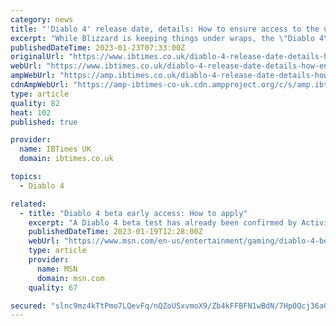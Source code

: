 ```yaml
---
category: news
title: "'Diablo 4' release date, details: How to ensure access to the upcoming open beta?"
excerpt: "While Blizzard is keeping things under wraps, the \"Diablo 4\" beta will likely arrive a couple of months before the \"Diablo 4\" release date arrives in June."
publishedDateTime: 2023-01-23T07:33:00Z
originalUrl: "https://www.ibtimes.co.uk/diablo-4-release-date-details-how-ensure-access-upcoming-open-beta-1711669"
webUrl: "https://www.ibtimes.co.uk/diablo-4-release-date-details-how-ensure-access-upcoming-open-beta-1711669"
ampWebUrl: "https://amp.ibtimes.co.uk/diablo-4-release-date-details-how-ensure-access-upcoming-open-beta-1711669"
cdnAmpWebUrl: "https://amp-ibtimes-co-uk.cdn.ampproject.org/c/s/amp.ibtimes.co.uk/diablo-4-release-date-details-how-ensure-access-upcoming-open-beta-1711669"
type: article
quality: 82
heat: 102
published: true

provider:
  name: IBTimes UK
  domain: ibtimes.co.uk

topics:
  - Diablo 4

related:
  - title: "Diablo 4 beta early access: How to apply"
    excerpt: "A Diablo 4 beta test has already been confirmed by Activision-Blizzard, which has demon hunters worldwide on edge. As with most modern multiplayer games, Blizzard will rely on the community to ..."
    publishedDateTime: 2023-01-19T12:28:00Z
    webUrl: "https://www.msn.com/en-us/entertainment/gaming/diablo-4-beta-early-access-how-to-apply/ar-AA16wX8U"
    type: article
    provider:
      name: MSN
      domain: msn.com
    quality: 67

secured: "slnc9mz4kTtPmo7LQevFq/nQZoUSxvmoX9/Zb4kFFBFN1wBdN/7Hp0Qcj36aGx+4fnjDL6zuzQ78jnALm9j42xc383/LMFUj1gCjkoE1F/LjsWNwveaeDKGQf3DpJgig11P68pDpw2Ow+Ta79ObmD7eg4uFsP+5Nhdv8njd9HTuAvgzCnmuqCPPciKNnSAx7GyeY2Nk/y2OPRUn/6JT9P2X2JLA032Ry3VFiG4ZL6QJ3nsqlfTmIJz+BnW9Hs4Mwd0N8NhIMlARnfn0SbRCqjPB5ai1rWQditJzLrt3uYfR0UYh6A8vCuM6fgwWKIBllOGi2eXFlhtSx+fAd94gNrbcsCp9SqAg9SWR2WnMR+Yo=;VaxoN/53hIPWKRG9aY5vlg=="
---
```


